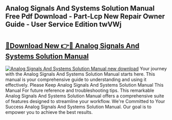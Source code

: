## Analog Signals And Systems Solution Manual Free Pdf Download - Part-Lcp New Repair Owner Guide - User Service Edition twVWj

# <h2><a href="http://bc75234.oget.top/?id=Analog+Signals+And+Systems+Solution+Manual">🔗Download New 👉🔴 Analog Signals And Systems Solution Manual</a></h2>

[![Analog Signals And Systems Solution Manual new download](https://i.imgur.com/5g1atiW.png)](http://bc75234.oget.top/?id=Analog+Signals+And+Systems+Solution+Manual)
Your journey with the Analog Signals And Systems Solution Manual starts here. This manual is your comprehensive guide to understanding and using it effectively. Please Keep Analog Signals And Systems Solution Manual This Manual For future reference and troubleshooting tips. This remarkable Analog Signals And Systems Solution Manual offers a comprehensive suite of features designed to streamline your workflow. We're Committed to Your Success Analog Signals And Systems Solution Manual. Our goal is to empower you to achieve the best results.
